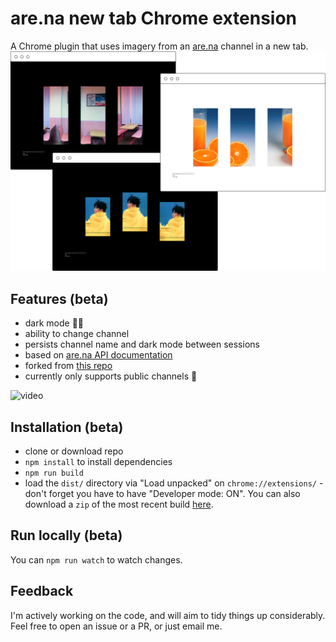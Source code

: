 # are.na new tab Chrome extension

A Chrome plugin that uses imagery from an [are.na](https://www.are.na/) channel in a new tab.
 ![screenshot](screenshot.png)

## Features (beta)
* dark mode 🌝🌚
* ability to change channel
* persists channel name and dark mode between sessions
* based on [are.na API documentation](https://dev.are.na/documentation/channels)
* forked from [this repo](https://github.com/chibat/chrome-extension-typescript-starter)
* currently only supports public channels 📌

![video](export.gif)

## Installation (beta)
* clone or download repo
* `npm install` to install dependencies
* `npm run build`
* load the `dist/` directory via "Load unpacked" on `chrome://extensions/` - don't forget you have to have "Developer mode: ON". You can also download a `zip` of the most recent build [here](https://www.dropbox.com/s/7km45gk6nngrvxm/dist.zip?dl=1).

## Run locally (beta)
You can `npm run watch` to watch changes.

## Feedback
I'm actively working on the code, and will aim to tidy things up considerably. Feel free to open an issue or a PR, or just email me.
